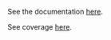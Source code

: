 See the documentation [here](http://rendaw.github.io/luxem-python/index.html).

See coverage [here](https://codecov.io/github/Rendaw/luxem-python).

